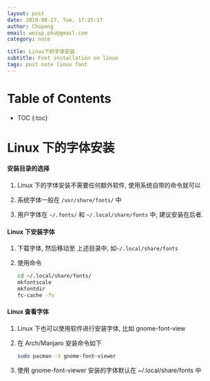 ```yaml
---
layout: post
date: 2019-08-27, Tue, 17:25:17
author: Chopong
email: weisp.pku@gmail.com
category: note

title: Linux下的字体安装
subtitle: Font installation on linux
tags: post note linux font 
---
```


# Table of Contents #
* TOC
{:toc}


# Linux 下的字体安装 #

#### 安装目录的选择  ####

1. Linux 下的字体安装不需要任何额外软件, 使用系统自带的命令就可以

2. 系统字体一般在 `/usr/share/fonts/` 中

3. 用户字体在 `~/.fonts/` 和 `~/.local/share/fonts` 中, 建议安装在后者.



#### Linux 下安装字体 ####

 1.    下载字体, 然后移动至 上述目录中, 如`~/.local/share/fonts`

 2.    使用命令

       ```bash
       cd ~/.local/share/fonts/
       mkfontscale
       mkfontdir
       fc-cache -fv
       ```

       

#### Linux 查看字体 ####

1.  Linux 下也可以使用软件进行安装字体, 比如 gnome-font-view

2.  在 Arch/Manjaro 安装命令如下

    ```bash
    sudo pacman -S gnome-font-viewer
    ```

3.  使用 gnome-font-viewer 安装的字体默认在 ~/.local/share/fonts 中

